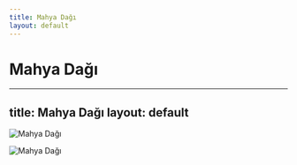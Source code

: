 ```yaml
---
title: Mahya Dağı
layout: default
---
```

Mahya Dağı
====================================================
---
title: Mahya Dağı
layout: default
---

![Mahya Dağı](https://www.thebestviewpoints.com/wp-content/uploads/2020/05/AAA4039-HDR.jpg)

![Mahya Dağı](https://www.thebestviewpoints.com/wp-content/uploads/2020/05/AAA4044.jpg)